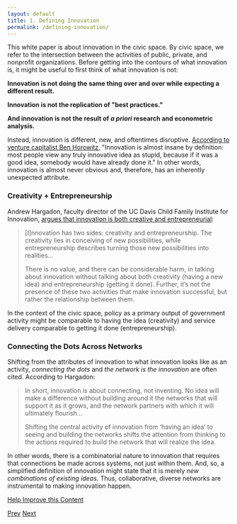 ```yaml
---
layout: default
title: 1. Defining Innovation
permalink: /defining-innovation/
---
```


This white paper is about innovation in the civic space. By civic space, we refer to the intersection between the activities of public, private, and nonprofit organizations. Before getting into the contours of what innovation is, it might be useful to first think of what innovation is not:

**Innovation is not doing the same thing over and over while expecting a different result.**

**Innovation is not the replication of "best practices."**

**And innovation is not the result of _a priori_ research and econometric analysis.**

Instead, innovation is different, new, and oftentimes disruptive. [According to venture capitalist Ben Horowitz](http://www.bhorowitz.com/why_we_prefer_founding_ceos), "Innovation is almost insane by definition: most people view any truly innovative idea as stupid, because if it was a good idea, somebody would have already done it." In other words, innovation is almost never obvious and, therefore, has an inherently unexpected attribute.

### Creativity + Entrepreneurship
Andrew Hargadon, faculty director of the UC Davis Child Family Institute for Innovation, [argues that innovation is both creative and entrepreneurial](http://andrewhargadon.typepad.com/my_weblog/2010/12/what-is-innovation.html):

> [I]nnovation has two sides: creativity and entrepreneurship. The creativity lies in conceiving of new possibilities, while entrepreneurship describes turning those new possibilities into realities...
>
>There is no value, and there can be considerable harm, in talking about innovation without talking about both creativity (having a new idea) and entrepreneurship (getting it done). Further, it’s not the presence of these two activities that make innovation successful, but rather the relationship between them.

In the context of the civic space, policy as a primary output of government activity might be comparable to having the idea (creativity) and service delivery comparable to getting it done (entrepreneurship).

### Connecting the Dots Across Networks
Shifting from the attributes of innovation to what innovation looks like as an activity, *connecting the dots* and *the network is the innovation* are often cited. According to Hargadon:

> In short, innovation is about connecting, not inventing. No idea will make a difference without building around it the networks that will support it as it grows, and the network partners with which it will ultimately flourish...
>
>Shifting the central activity of innovation from ‘having an idea’ to seeing and building the networks shifts the attention from thinking to the actions required to build the network that will realize the idea.

In other words, there is a combinatorial nature to innovation that requires that connections be made across systems, not just within them. And, so, a simplified definition of innovation might state that it is merely *new combinations of existing ideas*. Thus, collaborative, diverse networks are instrumental to making innovation happen.

<a href="https://github.com/publicinnovation/whitepaper/issues" class="btn btn-success btn-lg btn-block" id="printhide">Help Improve this Content</a>

<a href="/" class="btn btn-default btn-lg pull-left" id="printhide">Prev</a>
<a href="/pursuing-innovation" class="btn btn-default btn-lg pull-right" id="printhide">Next</a>
